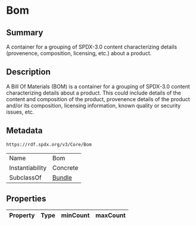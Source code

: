 <!-- Automatically generated by spec-parser v2.0.0 on 2024-01-12T14:00:21.817658+00:00 -->
<!-- SPDX-License-Identifier: Community-Spec-1.0 -->

# Bom

## Summary

A container for a grouping of SPDX-3.0 content characterizing details
(provenence, composition, licensing, etc.) about a product.


## Description

A Bill Of Materials (BOM) is a container for a grouping of SPDX-3.0 content
characterizing details about a product.
This could include details of the content and composition of the product,
provenence details of the product and/or
its composition, licensing information, known quality or security issues, etc.


## Metadata

`https://rdf.spdx.org/v3/Core/Bom`


| | |
|---|---|
| Name | Bom |
| Instantiability | Concrete |
| SubclassOf | [Bundle](../Classes/Bundle.md) |




## Properties

| Property | Type | minCount | maxCount |
|---|---|:---:|:---:|

